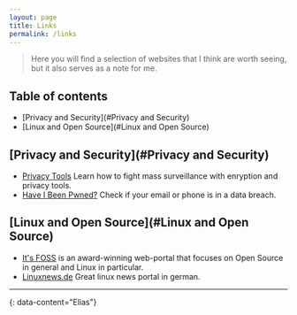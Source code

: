 ```yaml
---
layout: page
title: Links
permalink: /links
---
```


> Here you will find a selection of websites that I think are worth seeing, but it also serves as a note for me.

## Table of contents
- [Privacy and Security](#Privacy and Security)
- [Linux and Open Source](#Linux and Open Source)

## [Privacy and Security](#Privacy and Security)
- [Privacy Tools](https://www.privacytools.io/) Learn how to fight mass surveillance with enryption and privacy tools.
- [Have I Been Pwned?](https://haveibeenpwned.com/) Check if your email or phone is in a data breach.

## [Linux and Open Source](#Linux and Open Source)
- [It's FOSS](https://itsfoss.com/) is an award-winning web-portal that focuses on Open Source in general and Linux in particular.
- [Linuxnews.de](https://linuxnews.de/) Great linux news portal in german.

---
{: data-content="Elias"}
